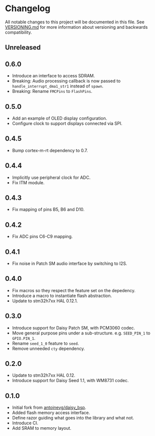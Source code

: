 # Changelog

All notable changes to this project will be documented in this file. See
[VERSIONING.md](VERSIONING.md) for more information about versioning and
backwards compatibility.

## Unreleased

## 0.6.0

* Introduce an interface to access SDRAM.
* Breaking: Audio processing callback is now passed to
  `handle_interrupt_dma1_str1` instead of `spawn`.
* Breaking: Rename `FMCPins` to `FlashPins`.

## 0.5.0

* Add an example of OLED display configuration.
* Configure clock to support displays connected via SPI.

## 0.4.5

* Bump cortex-m-rt dependency to 0.7.

## 0.4.4

* Implicitly use peripheral clock for ADC.
* Fix ITM module.

## 0.4.3

* Fix mapping of pins B5, B6 and D10.

## 0.4.2

* Fix ADC pins C6-C9 mapping.

## 0.4.1

* Fix noise in Patch SM audio interface by switching to I2S.

## 0.4.0

* Fix macros so they respect the feature set on the depedency.
* Introduce a macro to instantiate flash abstraction.
* Update to stm32h7xx HAL 0.12.1.

## 0.3.0

* Introduce support for Daisy Patch SM, with PCM3060 codec.
* Move general purpose pins under a sub-structure. e.g. `SEED_PIN_1` to
  `GPIO.PIN_1`.
* Rename `seed_1_0` feature to `seed`.
* Remove unneeded `cty` dependency.

## 0.2.0

* Update to stm32h7xx HAL 0.12.
* Introduce support for Daisy Seed 1.1, with WM8731 codec.

## 0.1.0

* Initial fork from [antoinevg/daisy_bsp](https://github.com/antoinevg/daisy_bsp).
* Added flash memory access interface.
* Define razor guiding what goes into the library and what not.
* Introduce CI.
* Add SRAM to memory layout.
